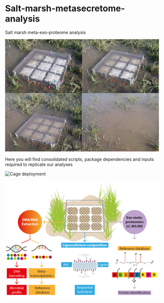 # Salt-marsh-metasecretome-analysis
Salt marsh meta-exo-proteome analysis

![Saltmarsh layout](https://github.com/leadbot/Salt-marsh-metasecretome-analysis/blob/master/Cage%20tide.jpg)

Here you will find consolidated scripts, package dependencies and inputs required to replicate our analyses

![Cage deployment](https://github.com/leadbot/Salt-marsh-metasecretome-analysis/blob/master/Figure3.png)


![Cage deployment](https://github.com/leadbot/Salt-marsh-metasecretome-analysis/blob/master/Schematic%20diag%20-%20NB%26DL%20-%20230719-01.jpg)

